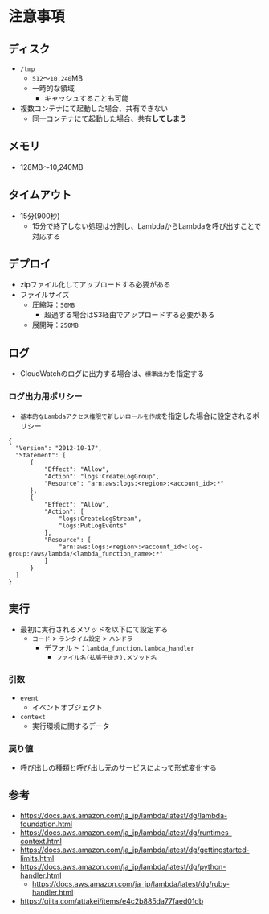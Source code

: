 # 注意事項
## ディスク
- `/tmp`
   - `512`〜`10,240`MB
   - 一時的な領域
      - キャッシュすることも可能
- 複数コンテナにて起動した場合、共有できない
   - 同一コンテナにて起動した場合、共有**してしまう**

## メモリ
- 128MB〜10,240MB

## タイムアウト
- 15分(900秒)
   - 15分で終了しない処理は分割し、LambdaからLambdaを呼び出すことで対応する

## デプロイ
- zipファイル化してアップロードする必要がある
- ファイルサイズ
   - 圧縮時：`50MB`
      - 超過する場合はS3経由でアップロードする必要がある
   - 展開時：`250MB`

## ログ
- CloudWatchのログに出力する場合は、`標準出力`を指定する

### ログ出力用ポリシー
- `基本的なLambdaアクセス権限で新しいロールを作成`を指定した場合に設定されるポリシー
```
{
  "Version": "2012-10-17",
  "Statement": [
      {
          "Effect": "Allow",
          "Action": "logs:CreateLogGroup",
          "Resource": "arn:aws:logs:<region>:<account_id>:*"
      },
      {
          "Effect": "Allow",
          "Action": [
              "logs:CreateLogStream",
              "logs:PutLogEvents"
          ],
          "Resource": [
              "arn:aws:logs:<region>:<account_id>:log-group:/aws/lambda/<lambda_function_name>:*"
          ]
      }
  ]
}
```

## 実行
- 最初に実行されるメソッドを以下にて設定する
   - `コード` > `ランタイム設定` > `ハンドラ`
      - デフォルト：`lambda_function.lambda_handler`
         - `ファイル名(拡張子抜き).メソッド名`
### 引数
- `event`
   - イベントオブジェクト
- `context`
   - 実行環境に関するデータ

### 戻り値
- 呼び出しの種類と呼び出し元のサービスによって形式変化する

## 参考
- https://docs.aws.amazon.com/ja_jp/lambda/latest/dg/lambda-foundation.html
- https://docs.aws.amazon.com/ja_jp/lambda/latest/dg/runtimes-context.html
- https://docs.aws.amazon.com/ja_jp/lambda/latest/dg/gettingstarted-limits.html
- https://docs.aws.amazon.com/ja_jp/lambda/latest/dg/python-handler.html
   - https://docs.aws.amazon.com/ja_jp/lambda/latest/dg/ruby-handler.html
- https://qiita.com/attakei/items/e4c2b885da77faed01db
